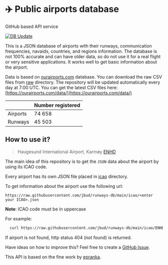 # ✈️ Public airports database

GitHub based API service

[![DB Update](https://github.com/jbud/runways-db/actions/workflows/db-update.yml/badge.svg?branch=main)](https://github.com/jbud/runways-db/actions/workflows/db-update.yml)

This is a JSON database of airports with their runways, communication frequencies, navaids, countries, and regions information. The database is not 100% accurate and can have older data, so do not use it for a real flight or very sensitive applications. It works well to get basic information about the airport.

Data is based on [ourairports.com](https://ourairports.com/) database. You can download the raw CSV files from [raw](https://github.com/jbud/runways-db/tree/main/raw) directory.
The repository will be updated automatically every day at 7:00 UTC. You can get the latest CSV files here: [https://ourairports.com/data/](https://ourairports.com/data/)

|                 | Number registered |
| --------------- | ----------------- |
| Airports        | 74 658            |
| Runways         | 45 503            |

## How to use it?

> Haugesund International Airport, Karmøy [ENHD](https://github.com/jbud/runways-db/blob/main/icao/ENHD.json)

The main idea of this repository is to get the `JSON` data about the airport by using its ICAO code.

Every airport has its own JSON file placed in [icao](https://github.com/jbud/runways-db/tree/main/icao) directory.

To get information about the airport use the following url:

`https://raw.githubusercontent.com/jbud/runways-db/main/icao/<enter your ICAO>.json`

**Note**: ICAO code must be in uppercase

For example:

```bash
  curl https://raw.githubusercontent.com/jbud/runways-db/main/icao/ENHD.json
```

If airport is not found, http status 404 (not found) is returned.

Have ideas on how to improve this? Feel free to create a [GitHub Issue](https://github.com/jbud/runways-db/issues).

This API is based on the fine work by [epranka](https://github.com/epranka/airports-db).
